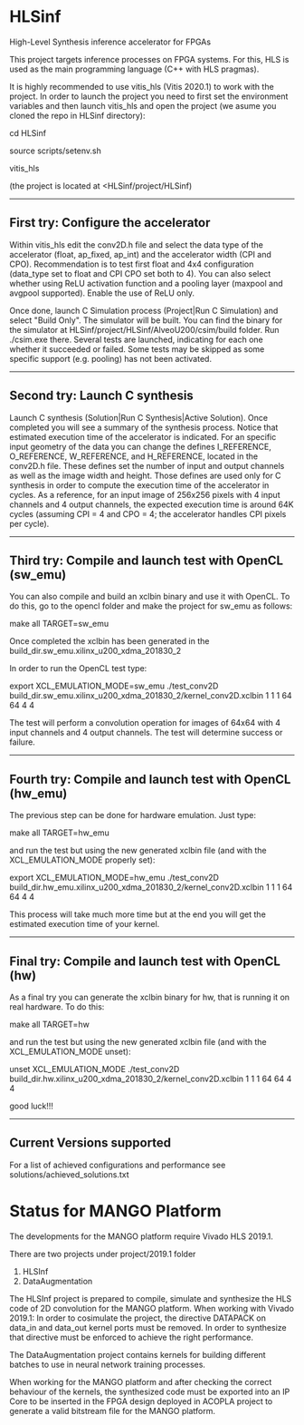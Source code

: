 # HLSinf
High-Level Synthesis inference accelerator for FPGAs

This project targets inference processes on FPGA systems. For this, HLS is used as the main programming language (C++ with HLS pragmas).

It is highly recommended to use vitis_hls (Vitis 2020.1) to work with the project. In order to launch the project you need to first set the environment variables and then launch vitis_hls and open the project (we asume you cloned the repo in HLSinf directory):

cd HLSinf
  
source scripts/setenv.sh

vitis_hls

(the project is located at <HLSinf/project/HLSinf)

--------------------------------------------------------------
First try: Configure the accelerator
--------------------------------------------------------------

Within vitis_hls edit the conv2D.h file and select the data type of the accelerator (float, ap_fixed, ap_int) and the accelerator width (CPI and CPO). Recommendation is to test first float and 4x4 configuration (data_type set to float and CPI CPO set both to 4). You can also select whether using ReLU activation function and a pooling layer (maxpool and avgpool supported). Enable the use of ReLU only.

Once done, launch C Simulation process (Project|Run C Simulation) and select "Build Only". The simulator will be built. You can find the binary for the simulator at HLSinf/project/HLSinf/AlveoU200/csim/build folder. Run ./csim.exe there. Several tests are launched, indicating for each one whether it succeeded or failed. Some tests may be skipped as some specific support (e.g. pooling) has not been activated.
  
--------------------------------------------------------------
Second try: Launch C synthesis
--------------------------------------------------------------
  
Launch C synthesis (Solution|Run C Synthesis|Active Solution). Once completed you will see a summary of the synthesis process. Notice that estimated execution time of the accelerator is indicated. For an specific input geometry of the data you can change the defines I_REFERENCE, O_REFERENCE, W_REFERENCE, and H_REFERENCE, located in the conv2D.h file. These defines set the number of input and output channels as well as the image width and height. Those defines are used only for C synthesis in order to compute the execution time of the accelerator in cycles. As a reference, for an input image of 256x256 pixels with 4 input channels and 4 output channels, the expected execution time is around 64K cycles (assuming CPI = 4 and CPO = 4; the accelerator handles CPI pixels per cycle).

--------------------------------------------------------------
Third try: Compile and launch test with OpenCL (sw_emu)
--------------------------------------------------------------

You can also compile and build an xclbin binary and use it with OpenCL. To do this, go to the opencl folder and make the project for sw_emu as follows:

make all TARGET=sw_emu

Once completed the xclbin has been generated in the build_dir.sw_emu.xilinx_u200_xdma_201830_2

In order to run the OpenCL test type:

export XCL_EMULATION_MODE=sw_emu
./test_conv2D build_dir.sw_emu.xilinx_u200_xdma_201830_2/kernel_conv2D.xclbin 1 1 1 64 64 4 4

The test will perform a convolution operation for images of 64x64 with 4 input channels and 4 output channels. The test will determine success or failure.

--------------------------------------------------------------
Fourth try: Compile and launch test with OpenCL (hw_emu)
--------------------------------------------------------------

The previous step can be done for hardware emulation. Just type:

make all TARGET=hw_emu

and run the test but using the new generated xclbin file (and with the XCL_EMULATION_MODE properly set):

export XCL_EMULATION_MODE=hw_emu
./test_conv2D build_dir.hw_emu.xilinx_u200_xdma_201830_2/kernel_conv2D.xclbin 1 1 1 64 64 4 4

This process will take much more time but at the end you will get the estimated execution time of your kernel.

--------------------------------------------------------------
Final try: Compile and launch test with OpenCL (hw)
--------------------------------------------------------------

As a final try you can generate the xclbin binary for hw, that is running it on real hardware. To do this:

make all TARGET=hw

and run the test but using the new generated xclbin file (and with the XCL_EMULATION_MODE unset):

unset XCL_EMULATION_MODE
./test_conv2D build_dir.hw.xilinx_u200_xdma_201830_2/kernel_conv2D.xclbin 1 1 1 64 64 4 4

good luck!!!

------------------------------------------------------------------------------------------
Current Versions supported
------------------------------------------------------------------------------------------

For a list of achieved configurations and performance see solutions/achieved_solutions.txt

# Status for MANGO Platform

The developments for the MANGO platform require Vivado HLS 2019.1.

There are two projects under project/2019.1 folder

1) HLSInf
2) DataAugmentation

The HLSInf project is prepared to compile, simulate and synthesize the HLS code of 2D convolution
for the MANGO platform. When working with Vivado 2019.1: 
In order to cosimulate the project, the directive DATAPACK on data_in and data_out
kernel ports must be removed. In order to synthesize that directive must be enforced to achieve the
right performance.

The DataAugmentation project contains kernels for building different batches to use in neural
network training processes.

When working for the MANGO platform and after checking the correct behaviour of the kernels, 
the synthesized code must be exported into an
IP Core to be inserted in the FPGA design deployed in ACOPLA project to generate a valid bitstream
file for the MANGO platform.
